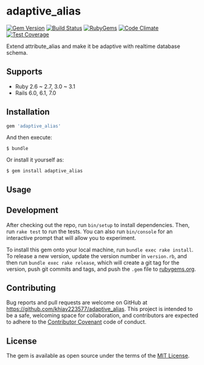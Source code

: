 # adaptive_alias

[![Gem Version](https://img.shields.io/gem/v/adaptive_alias.svg?style=flat)](http://rubygems.org/gems/adaptive_alias)
[![Build Status](https://github.com/khiav223577/adaptive_alias/workflows/Ruby/badge.svg)](https://github.com/khiav223577/adaptive_alias/actions)
[![RubyGems](http://img.shields.io/gem/dt/adaptive_alias.svg?style=flat)](http://rubygems.org/gems/adaptive_alias)
[![Code Climate](https://codeclimate.com/github/khiav223577/adaptive_alias/badges/gpa.svg)](https://codeclimate.com/github/khiav223577/adaptive_alias)
[![Test Coverage](https://codeclimate.com/github/khiav223577/adaptive_alias/badges/coverage.svg)](https://codeclimate.com/github/khiav223577/adaptive_alias/coverage)

Extend attribute_alias and make it be adaptive with realtime database schema.

## Supports
- Ruby 2.6 ~ 2.7, 3.0 ~ 3.1
- Rails 6.0, 6.1, 7.0

## Installation

```ruby
gem 'adaptive_alias'
```

And then execute:

    $ bundle

Or install it yourself as:

    $ gem install adaptive_alias

## Usage


## Development

After checking out the repo, run `bin/setup` to install dependencies. Then, run `rake test` to run the tests. You can also run `bin/console` for an interactive prompt that will allow you to experiment.

To install this gem onto your local machine, run `bundle exec rake install`. To release a new version, update the version number in `version.rb`, and then run `bundle exec rake release`, which will create a git tag for the version, push git commits and tags, and push the `.gem` file to [rubygems.org](https://rubygems.org).

## Contributing

Bug reports and pull requests are welcome on GitHub at https://github.com/khiav223577/adaptive_alias. This project is intended to be a safe, welcoming space for collaboration, and contributors are expected to adhere to the [Contributor Covenant](http://contributor-covenant.org) code of conduct.


## License

The gem is available as open source under the terms of the [MIT License](http://opensource.org/licenses/MIT).

